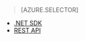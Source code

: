 ﻿> [AZURE.SELECTOR]
- [.NET SDK](/documentation/articles/media-services-dotnet-connect_programmatically/)
- [REST API](/documentation/articles/media-services-rest-connect_programmatically/)

<!--HONumber=47-->
